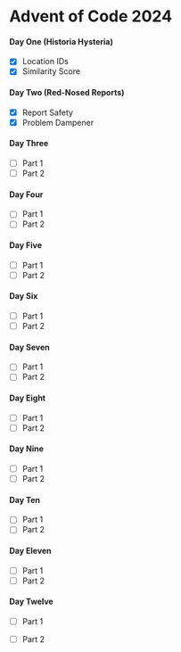 # Advent of Code 2024

#### Day One (Historia Hysteria)
- [x] Location IDs
- [x] Similarity Score

#### Day Two (Red-Nosed Reports)
- [x] Report Safety
- [x] Problem Dampener

#### Day Three
- [ ] Part 1
- [ ] Part 2

#### Day Four
- [ ] Part 1
- [ ] Part 2

#### Day Five
- [ ] Part 1
- [ ] Part 2

#### Day Six
- [ ] Part 1
- [ ] Part 2

#### Day Seven
- [ ] Part 1
- [ ] Part 2

#### Day Eight
- [ ] Part 1
- [ ] Part 2

#### Day Nine
- [ ] Part 1
- [ ] Part 2

#### Day Ten
- [ ] Part 1
- [ ] Part 2

#### Day Eleven
- [ ] Part 1
- [ ] Part 2

#### Day Twelve
- [ ] Part 1
- [ ] Part 2

